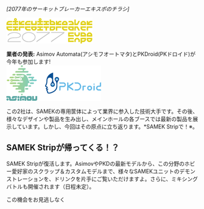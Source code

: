 *[2077年のサーキットブレーカーエキスポのチラシ]*

![サーキットブレーカーエキスポ](/resources/lore/circuitbreaker.png)

**業者の発表:** Asimov Automata(アシモフオートマタ)とPKDroid(PKドロイド)が今年も参加します!  
![AsimovとPKD](/resources/lore/asimovpkd.png)

この2社は、SAMEKの専用筐体によって業界に参入した技術大手です。その後、様々なデザインや製品を生み出し、メインホールの各ブースでは最新の製品を展示しています。しかし、今回はその原点に立ち返ります。*SAMEK Stripで！※。

## SAMEK Stripが帰ってくる！？
SAMEK Stripが復活します。AsimovやPKDの最新モデルから、この分野のホビー愛好家のスクラップ＆カスタムモデルまで、様々なSAMEKユニットのデモンストレーションを、ドリンクを片手にご覧いただけますよ。さらに、ミキシングバトルも開催されます（日程未定）。

この機会をお見逃しなく

